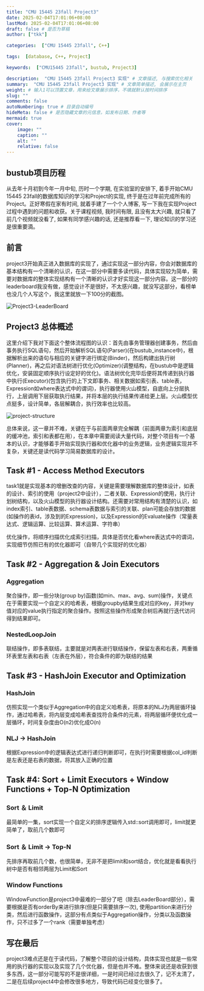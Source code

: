 ```yaml
---
title: "CMU 15445 23fall Project3"
date: 2025-02-04T17:01:06+08:00
lastMod: 2025-02-04T17:01:06+08:00
draft: false # 是否为草稿
author: ["tkk"]

categories:  ["CMU 15445 23fall", C++]

tags:  [database, C++, Project]

keywords:  ["CMU15445 23fall", bustub, Project3]

description:  "CMU 15445 23fall Project3 实现" # 文章描述, 与搜索优化相关
summary:  "CMU 15445 23fall Project3 实现" # 文章简单描述, 会展示在主页
weight: # 输入1可以顶置文章，用来给文章展示排序，不填就默认按时间排序
slug: ""
comments: false
autoNumbering: true # 目录自动编号
hideMeta: false # 是否隐藏文章的元信息，如发布日期、作者等
mermaid: true
cover:
    image: ""
    caption: ""
    alt: ""
    relative: false
---
```


<!-- more -->

## bustub项目历程

从去年十月初到今年一月中旬, 历时一个学期, 在实验室的安排下, 着手开始CMU 15445 23fall的数据库知识的学习和Project的实现, 终于是在过年前完成所有的Project。正好寒假在家有时间, 就着手建了一个个人博客, 写一下我在实现Project过程中遇到的问题和收获。关于课程视频, 我时间有限, 且没有太大兴趣, 就只看了前几个视频就没看了, 如果有同学感兴趣的话, 还是推荐看一下, 理论知识的学习还是很重要滴。

## 前言

project3开始真正进入数据库的实现了，通过实现这一部分内容，你会对数据库的基本结构有一个清晰的认识，在这一部分中需要多读代码，具体实现较为简单，需要对数据库的整体实现结构有一个清晰的认识才好实现这一部分内容。这一部分的leaderboard我没有做，感觉设计不是很好，不太感兴趣，就没写这部分，看榜单也没几个人写这个，我这里就放一下100分的截图。

![Project3-LeaderBoard](/images/23fall-Project3-LeaderBoard.png)

## Project3 总体概述

这里介绍下我对下面这个整体流程图的认识：首先由事务管理器创建事务，然后由事务执行SQL语句，然后开始解析SQL语句(Parser)(在bustub_instance中)，根据解析出来的语句与相应的关键字进行绑定(Binder)，然后构建出执行树(Planner)，再之后对语法树进行优化(Optimizer)(调整结构，在bustub中是逻辑优化，安装固定顺序执行设定好的优化)。语法树优化完毕后便将其传递到执行器中执行(Executor)(包含执行的上下文即事务、相关数据如索引表、table表，Expression如where表达式中的谓词)，执行器使用火山模型，自底向上分层执行，上层调用下层获取执行结果，并将本层的执行结果传递给更上层。火山模型优点挺多，设计简单，各层解耦合，执行效率也比较高。

![project-structure](/images/project-structure.svg)

总体来说，这一章并不难，关键在于与前面两章完全解耦（前面两章为索引和底层的缓冲池，索引和表都在用），在本章中需要阅读大量代码，对整个项目有一个基本的认识，才能够着手开始实现执行器和优化器中的业务逻辑，业务逻辑实现并不复杂，关键还是读代码学习简易数据库的设计。

## Task #1 - Access Method Executors

task1就是实现基本的增删改查的内容，关键是需要理解数据库的整体设计，如表的设计、索引的使用（project2中设计），二者关联、Expression的使用，执行计划树结构，以及火山模型的执行器设计结构。还需要对常用结构有清楚的认识，如index索引、table表数据、schema表数据与索引的关联、plan可能会存放的数据(如操作的表id，涉及到的Expression)，以及Expression的Evaluate操作（常量表达式、逻辑运算、比较运算、算术运算、字符串）

优化操作，将顺序扫描优化成索引扫描，具体是否优化看where表达式中的谓词，实现细节仿照已有的优化器即可（自带几个实现好的优化器）

## Task #2 - Aggregation & Join Executors

### Aggregation

聚合操作，即一些分块(group by)函数(如min、max、avg、sum)操作，关键点在于需要实现一个自定义的哈希表，根据groupby结果生成对应的key，并对key值对应的value执行指定的聚合操作。按照这些操作形成聚合树后再就行迭代访问得到结果即可。

### NestedLoopJoin

联结操作，即多表联结，主要就是对两表进行联结操作，保留左表和右表，两重循环表里左表和右表（左表在外层），符合条件的即为联结的结果

## Task #3 - HashJoin Executor and Optimization

### HashJoin

仿照实现一个类似于Aggregation中的自定义哈希表，将原本的NLJ为两层循环操作，通过哈希表，将内层变成哈希表查找符合条件的元素，将两层循环便优化成一层循环，时间复杂度由O(n2)优化成O(n)

### NLJ -> HashJoin

根据Expression中的逻辑表达式进行递归判断即可，在执行时需要根据col_id判断是左表还是右表的数据，将其放入正确的位置

## Task #4: Sort + Limit Executors + Window Functions + Top-N Optimization

### Sort ＆ Limit

最简单的一集，sort实现一个自定义的排序逻辑传入std::sort调用即可，limit就更简单了，取前几个数即可

### Sort ＆ Limit -> Top-N

先排序再取前几个数，也很简单，无非不是把limit和sort结合，优化就是看看执行树中是否有相邻两层为Limit和Sort

### Window Functions

WindowFunction是project3中最难的一部分了吧（除去LeaderBoard部分），需要根据是否有orderBy来进行排序(但是只需要排序一次), 使用partition来进行分类，然后进行函数操作，这部分有点类似于Aggregation操作，分类以及函数操作，只不过多了一个rank（需要单独考虑）

## 写在最后

project3难点还是在于读代码，了解整个项目的设计结构，具体实现也就是一些常用的执行器的实现以及实现了几个优化器，但是也并不难。整体来说还是收获到很多东西，这一部分可能写的不是很详细，一是时间已经过去很久了，记不太清了，二是在后续project4中会修改很多地方，导致代码已经变化很多了。
